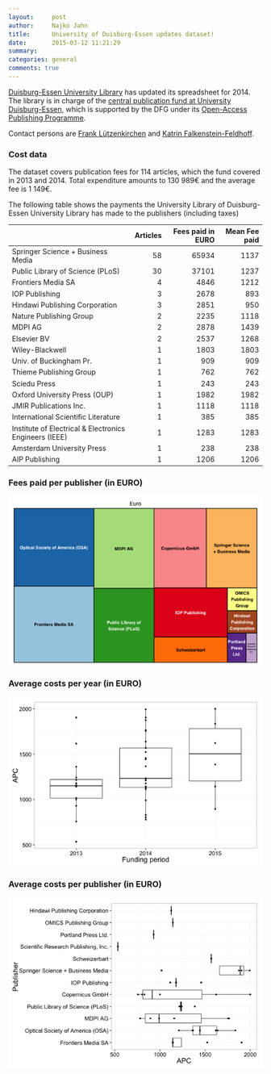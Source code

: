 ```yaml
---
layout:     post
author:		Najko Jahn
title:      University of Duisburg-Essen updates dataset!
date:       2015-03-12 11:21:29
summary:    
categories: general
comments: true
---
```




[Duisburg-Essen University Library](https://www.uni-due.de/ub/en/eindex.php) has updated its spreadsheet for 2014. The library is in charge of the [central publication  fund at University Duisburg-Essen](https://www.uni-due.de/ub/open_access.shtml), which is supported by the DFG under its [Open-Access Publishing Programme](http://www.dfg.de/en/research_funding/programmes/infrastructure/lis/funding_opportunities/open_access/).

Contact persons are [Frank Lützenkirchen](mailto:frank.luetzenkirchen@uni-due.de) and [Katrin Falkenstein-Feldhoff](mailto:katrin.falkenstein-feldhoff@uni-due.de).



### Cost data



The dataset covers publication fees for 114 articles, which the fund covered in 2013 and 2014. Total expenditure amounts to 130 989€ and the average fee is 1 149€.

The following table shows the payments the University Library of Duisburg-Essen University Library has made to the publishers (including taxes)


|                                                       | Articles| Fees paid in EURO| Mean Fee paid|
|:------------------------------------------------------|--------:|-----------------:|-------------:|
|Springer Science + Business Media                      |       58|             65934|          1137|
|Public Library of Science (PLoS)                       |       30|             37101|          1237|
|Frontiers Media SA                                     |        4|              4846|          1212|
|IOP Publishing                                         |        3|              2678|           893|
|Hindawi Publishing Corporation                         |        3|              2851|           950|
|Nature Publishing Group                                |        2|              2235|          1118|
|MDPI AG                                                |        2|              2878|          1439|
|Elsevier BV                                            |        2|              2537|          1268|
|Wiley-Blackwell                                        |        1|              1803|          1803|
|Univ. of Buckingham Pr.                                |        1|               909|           909|
|Thieme Publishing Group                                |        1|               762|           762|
|Sciedu Press                                           |        1|               243|           243|
|Oxford University Press (OUP)                          |        1|              1982|          1982|
|JMIR Publications Inc.                                 |        1|              1118|          1118|
|International Scientific Literature                    |        1|               385|           385|
|Institute of Electrical & Electronics Engineers (IEEE) |        1|              1283|          1283|
|Amsterdam University Press                             |        1|               238|           238|
|AIP Publishing                                         |        1|              1206|          1206|

### Fees paid per publisher (in EURO)

![plot of chunk tree_due](/figure/tree_due-1.png) 

###  Average costs per year (in EURO)

![plot of chunk box_due_year](/figure/box_due_year-1.png) 

###  Average costs per publisher (in EURO)

![plot of chunk box_due_publisher](/figure/box_due_publisher-1.png) 
